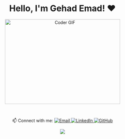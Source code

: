 <h1 align="center"> Hello, I'm Gehad Emad! ♥</h1>
<p align="center">
  <img src="https://media.giphy.com/media/SWoSkN6DxTszqIKEqv/giphy.gif" alt="Coder GIF" width="380" height="280">
</p>
<br/>
<p align="center">
  📫 Connect with me: 
  <a href="gogoemms@gmail.com">
    <img alt="Email" src="https://img.shields.io/badge/Email-D14836?style=flat-square&logo=gmail&logoColor=white" />
  </a>
  <a href="https://www.linkedin.com/in/gehad-emad-173361256">
    <img alt="LinkedIn" src="https://img.shields.io/badge/LinkedIn-0077B5?style=flat-square&logo=linkedin&logoColor=white" />
  </a>
 
  <a href="https://github.com/gehademms">
    <img alt="GitHub" src="https://img.shields.io/badge/GitHub-181717?style=flat-square&logo=github&logoColor=white" />
  </a>
</p>

<p align="center">
  <img src="https://readme-typing-svg.demolab.com/?lines=Hello%2C+I'm+Gehad+Emad;I'm+a+Eelectronics&+Communication+Engineer;Welcome+To+My+Profile!" style="color:mix" />
</p>


